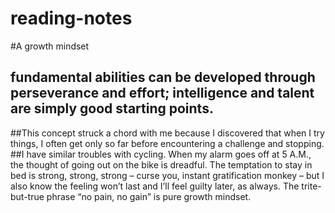 # reading-notes
#A growth mindset
## fundamental abilities can be developed through perseverance and effort; intelligence and talent are simply good starting points. 
##This concept struck a chord with me because I discovered that when I try things,
I often get only so far before encountering
a challenge and stopping. 
##I have similar troubles with cycling. When my alarm goes off at 5 A.M., the thought of going out on the bike is dreadful. The temptation to stay in bed is strong, strong, strong – curse you, instant gratification monkey –
but I also know the feeling won’t last and I’ll feel guilty later, as always. The trite-but-true phrase “no pain, no gain” is pure growth mindset.
